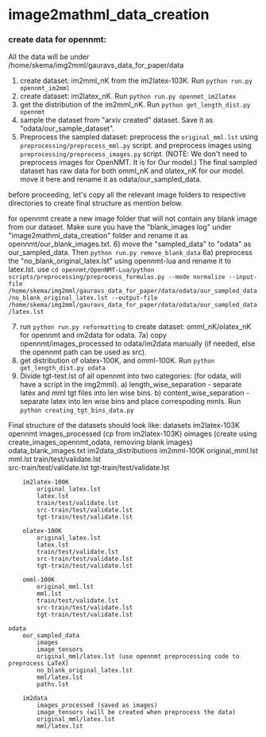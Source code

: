 # image2mathml_data_creation

### create data for opennmt:

All the data will be under /home/skema/img2mml/gauravs_data_for_paper/data

1) create dataset: im2mml_nK from the im2latex-103K. Run `python run.py opennmt_im2mml`
2) create dataset: im2latex_nK. Run `python run.py opennmt_im2latex`
3) get the distribution of the im2mml_nK. Run `python get_length_dist.py opennmt`
4) sample the dataset from "arxiv created" dataset. Save it as "odata/our_sample_dataset".
5) Preprocess the sampled dataset:
    preprocess the `original_mml.lst` using `preprocessing/preprocess_mml.py` script.
    and preprocess images using  `preprocessing/preprocess_images.py` script.
    (NOTE: We don't need to preprocess images for OpenNMT. It is for Our model.)
    The final sampled dataset has raw data for both omml_nK and olatex_nK for our model. move it here and rename it
    as odata/our_sampled_data.

before proceeding, let's copy all the relevant image folders to respective
directories to create final structure as mention below.

for opennmt create a new image folder that will not contain any blank image from our dataset.
Make sure you have the "blank_images log" under "image2mathml_data_creation" folder and rename it as opennmt/our_blank_images.txt.
6) move the "sampled_data" to "odata" as our_sampled_data. Then `python run.py remove_blank_data`
6a) preprocess the "no_blank_original_latex.lst" using opennmt-lua and rename it to latex.lst.
use `cd opennmt/OpenNMT-Lua/python scripts/preprocessing/preprocess_formulas.py --mode normalize --input-file /home/skema/img2mml/gauravs_data_for_paper/data/odata/our_sampled_data/no_blank_original_latex.lst --output-file /home/skema/img2mml/gauravs_data_for_paper/data/odata/our_sampled_data/latex.lst`

7) run `python run.py reformatting` to create dataset: omml_nK/olatex_nK for opennmt and im2data for odata.
7a) copy opennmt/images_processed to odata/im2data manually (if needed, else the opennmt path can be used as src).
8) get distribution of olatex-100K, and omml-100K. Run `python get_length_dist.py odata`
9) Divide tgt-test.lst of all opennmt into two categories: (for odata, will have a script in the img2mml).
    a) length_wise_separation - separate latex and mml tgt files into len wise bins.
    b) content_wise_separation - separate latex into len wise bins and place correspoding mmls.
    Run `python creating_tgt_bins_data.py`

Final structure of the datasets should look like:
datasets
    im2latex-103K
    opennmt
        images_processed (cp from im2latex-103K)
        oimages (create using create_images_opennmt_odata, removing blank images)
        odata_blank_images.txt
        im2data_distributions
        im2mml-100K
            original_mml.lst
            mml.lst
            train/test/validate.lst          
            src-train/test/validate.lst
            tgt-train/test/validate.lst

        im2latex-100K
            original_latex.lst
            latex.lst
            train/test/validate.lst          
            src-train/test/validate.lst
            tgt-train/test/validate.lst

        olatex-100K
            original_latex.lst
            latex.lst
            train/test/validate.lst          
            src-train/test/validate.lst
            tgt-train/test/validate.lst

        omml-100K
            original_mml.lst
            mml.lst          
            train/test/validate.lst          
            src-train/test/validate.lst
            tgt-train/test/validate.lst

    odata
        our_sampled_data
            images
            image_tensors
            original_mml/latex.lst (use opennmt preprocessing code to preprocess LaTeX)
            no_blank_original_latex.lst
            mml/latex.lst
            paths.lst

        im2data
            images_processed (saved as images)
            image_tensors (will be created when preprocess the data)
            original_mml/latex.lst
            mml/latex.lst
